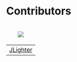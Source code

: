 # Contributors
<table>
  <thead>
    <tr>
      <td valign="bottom"><p align="center">
        <a href="https://github.com/your-username">
          <img src="https://github.com/JLighter.png?size=100" align="center" />
        </a>
      </p></td>
    </tr>
  </thead>

  <tbody>
    <tr>
      <td><a href="https://github.com/JLighter">JLighter</a></td>
    </tr>
  </tbody>
</table>
